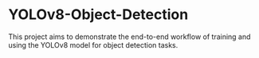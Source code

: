 # YOLOv8-Object-Detection
This project aims to demonstrate the end-to-end workflow of training and using the YOLOv8 model for object detection tasks.
